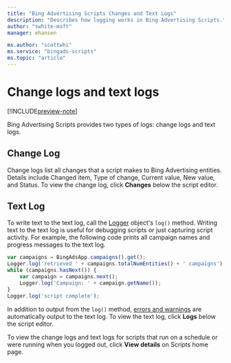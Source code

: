 ```yaml
---
title: "Bing Advertising Scripts Changes and Text Logs"
description: "Describes how logging works in Bing Advertising Scripts."
author: "swhite-msft"
manager: ehansen

ms.author: "scottwhi"
ms.service: "bingads-scripts"
ms.topic: "article"
---
```


# Change logs and text logs

[!INCLUDE[preview-note](../includes/preview-note.md)]

Bing Advertising Scripts provides two types of logs: change logs and text logs.

## Change Log
Change logs list all changes that a script makes to Bing Advertising entities. Details include Changed item, Type of change, Current value, New value, and Status. To view the change log, click **Changes** below the script editor.

## Text Log
To write text to the text log, call the [Logger](../reference/Logger.md) object's `log()` method. Writing text to the text log is useful for debugging scripts or just capturing script activity. For example, the following code prints all campaign names and progress messages to the text log.

```javascript
var campaigns = BingAdsApp.campaigns().get();
Logger.log('retrieved ' + campaigns.totalNumEntities() + ' campaigns');
while (campaigns.hasNext()) {
    var campaign = campaigns.next();
    Logger.log('Campaign: ' + campaign.getName());
}
Logger.log('script complete');
```

In addition to output from the `log()` method, [errors and warnings](./errors-and-warnings.md) are automatically output to the text log. To view the text log, click **Logs** below the script editor.

To view the change logs and text logs for scripts that run on a schedule or were running when you logged out, click **View details** on Scripts home page.